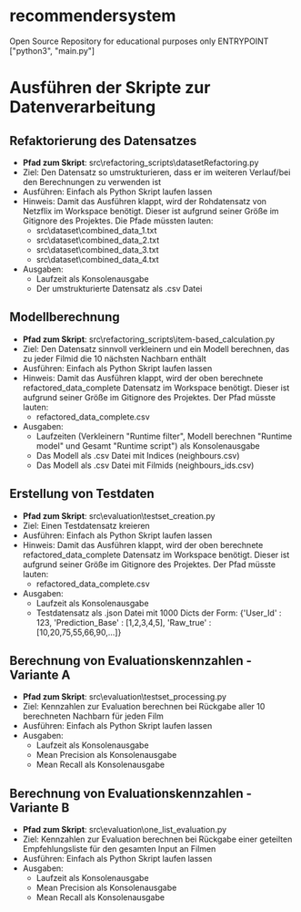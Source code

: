 # recommendersystem
Open Source Repository for educational purposes only 
ENTRYPOINT ["python3", "main.py"]

# Ausführen der Skripte zur Datenverarbeitung

## Refaktorierung des Datensatzes
- **Pfad zum Skript**: src\refactoring_scripts\datasetRefactoring.py
- Ziel: Den Datensatz so umstrukturieren, dass er im weiteren Verlauf/bei den Berechnungen zu verwenden ist
- Ausführen: Einfach als Python Skript laufen lassen
- Hinweis: Damit das Ausführen klappt, wird der Rohdatensatz von Netzflix im Workspace benötigt. Dieser ist aufgrund seiner Größe im Gitignore des Projektes. Die Pfade müssten lauten:
    - src\dataset\combined_data_1.txt
    - src\dataset\combined_data_2.txt
    - src\dataset\combined_data_3.txt
    - src\dataset\combined_data_4.txt
- Ausgaben: 
    - Laufzeit als Konsolenausgabe
    - Der umstrukturierte Datensatz als .csv Datei

## Modellberechnung
- **Pfad zum Skript**: src\refactoring_scripts\item-based_calculation.py
- Ziel: Den Datensatz sinnvoll verkleinern und ein Modell berechnen, das zu jeder Filmid die 10 nächsten Nachbarn enthält
- Ausführen: Einfach als Python Skript laufen lassen
- Hinweis: Damit das Ausführen klappt, wird der oben berechnete refactored_data_complete Datensatz im Workspace benötigt. Dieser ist aufgrund seiner Größe im Gitignore des Projektes. Der Pfad müsste lauten:
    - refactored_data_complete.csv
- Ausgaben: 
    - Laufzeiten (Verkleinern "Runtime filter", Modell berechnen "Runtime model" und Gesamt "Runtime script") als Konsolenausgabe
    - Das Modell als .csv Datei mit Indices (neighbours.csv)
    - Das Modell als .csv Datei mit Filmids (neighbours_ids.csv)

## Erstellung von Testdaten 
- **Pfad zum Skript**: src\evaluation\testset_creation.py
- Ziel: Einen Testdatensatz kreieren 
- Ausführen: Einfach als Python Skript laufen lassen
- Hinweis: Damit das Ausführen klappt, wird der oben berechnete refactored_data_complete Datensatz im Workspace benötigt. Dieser ist aufgrund seiner Größe im Gitignore des Projektes. Der Pfad müsste lauten:
    - refactored_data_complete.csv
- Ausgaben: 
    - Laufzeit als Konsolenausgabe
    - Testdatensatz als .json Datei mit 1000 Dicts der Form: {'User_Id' : 123, 'Prediction_Base' : [1,2,3,4,5], 'Raw_true' : [10,20,75,55,66,90,...]}

## Berechnung von Evaluationskennzahlen - Variante A  
- **Pfad zum Skript**: src\evaluation\testset_processing.py
- Ziel: Kennzahlen zur Evaluation berechnen bei Rückgabe aller 10 berechneten Nachbarn für jeden Film
- Ausführen: Einfach als Python Skript laufen lassen
- Ausgaben: 
    - Laufzeit als Konsolenausgabe
    - Mean Precision als Konsolenausgabe
    - Mean Recall als Konsolenausgabe

## Berechnung von Evaluationskennzahlen - Variante B  
- **Pfad zum Skript**: src\evaluation\one_list_evaluation.py
- Ziel: Kennzahlen zur Evaluation berechnen bei Rückgabe einer geteilten Empfehlungsliste für den gesamten Input an Filmen
- Ausführen: Einfach als Python Skript laufen lassen
- Ausgaben: 
    - Laufzeit als Konsolenausgabe
    - Mean Precision als Konsolenausgabe
    - Mean Recall als Konsolenausgabe